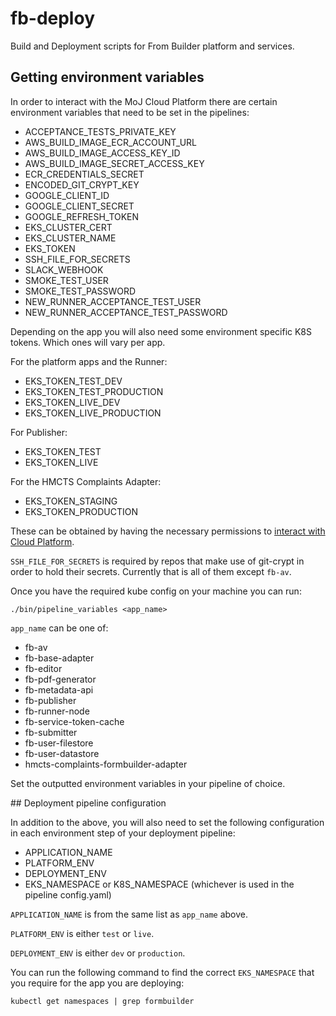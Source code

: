 # fb-deploy

Build and Deployment scripts for From Builder platform and services.

## Getting environment variables

In order to interact with the MoJ Cloud Platform there are certain environment variables that need to be set in the pipelines:

- ACCEPTANCE_TESTS_PRIVATE_KEY
- AWS_BUILD_IMAGE_ECR_ACCOUNT_URL
- AWS_BUILD_IMAGE_ACCESS_KEY_ID
- AWS_BUILD_IMAGE_SECRET_ACCESS_KEY
- ECR_CREDENTIALS_SECRET
- ENCODED_GIT_CRYPT_KEY
- GOOGLE_CLIENT_ID
- GOOGLE_CLIENT_SECRET
- GOOGLE_REFRESH_TOKEN
- EKS_CLUSTER_CERT
- EKS_CLUSTER_NAME
- EKS_TOKEN
- SSH_FILE_FOR_SECRETS
- SLACK_WEBHOOK
- SMOKE_TEST_USER
- SMOKE_TEST_PASSWORD
- NEW_RUNNER_ACCEPTANCE_TEST_USER
- NEW_RUNNER_ACCEPTANCE_TEST_PASSWORD

Depending on the app you will also need some environment specific K8S tokens. Which ones will vary per app.

For the platform apps and the Runner:

- EKS_TOKEN_TEST_DEV
- EKS_TOKEN_TEST_PRODUCTION
- EKS_TOKEN_LIVE_DEV
- EKS_TOKEN_LIVE_PRODUCTION

For Publisher:

- EKS_TOKEN_TEST
- EKS_TOKEN_LIVE

For the HMCTS Complaints Adapter:

- EKS_TOKEN_STAGING
- EKS_TOKEN_PRODUCTION

These can be obtained by having the necessary permissions to [interact with Cloud Platform](https://user-guide.cloud-platform.service.justice.gov.uk/documentation/getting-started/kubectl-config.html#how-to-use-kubectl-to-connect-to-the-cluster).

`SSH_FILE_FOR_SECRETS` is required by repos that make use of git-crypt in order to hold their secrets. Currently that is all of them except `fb-av`.

Once you have the required kube config on your machine you can run:

`./bin/pipeline_variables <app_name>`

`app_name` can be one of:

- fb-av
- fb-base-adapter
- fb-editor
- fb-pdf-generator
- fb-metadata-api
- fb-publisher
- fb-runner-node
- fb-service-token-cache
- fb-submitter
- fb-user-filestore
- fb-user-datastore
- hmcts-complaints-formbuilder-adapter

Set the outputted environment variables in your pipeline of choice.

## Deployment pipeline configuration

In addition to the above, you will also need to set the following configuration in each environment step of your deployment pipeline:

- APPLICATION_NAME
- PLATFORM_ENV
- DEPLOYMENT_ENV
- EKS_NAMESPACE or K8S_NAMESPACE (whichever is used in the pipeline config.yaml)

`APPLICATION_NAME` is from the same list as `app_name` above.

`PLATFORM_ENV` is either `test` or `live`.

`DEPLOYMENT_ENV` is either `dev` or `production`.

You can run the following command to find the correct `EKS_NAMESPACE` that you require for the app you are deploying:

`kubectl get namespaces | grep formbuilder`
